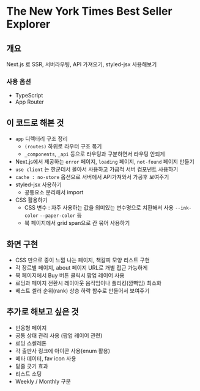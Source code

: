 # The New York Times Best Seller Explorer

## 개요

Next.js 로 SSR, 서버라우팅, API 가져오기, styled-jsx 사용해보기

### 사용 옵션

- TypeScript
- App Router

## 이 코드로 해본 것

- `app` 디렉터리 구조 정리
  - `(routes)` 하위로 라우터 구조 묶기
  - `_components`, `_api` 등으로 라우팅과 구분하면서 라우팅 안되게
- Next.js에서 제공하는 `error` 페이지, `loading` 페이지, `not-found` 페이지 만들기
- `use client` 는 한군데서 몰아서 사용하고 가급적 서버 컴포넌트 사용하기
- `cache : no-store` 옵션으로 서버에서 API가져와서 가공후 보여주기
- styled-jsx 사용하기
  - 공통요소 분리해서 import
- CSS 활용하기
  - CSS 변수 : 자주 사용하는 값을 의미있는 변수명으로 치환해서 사용 `--ink-color` `--paper-color` 등
  - 북 페이지에서 grid span으로 칸 묶어 사용하기

## 화면 구현

- CSS 만으로 종이 느낌 나는 페이지, 책갈피 모양 리스트 구현
- 각 장르별 페이지, about 페이지 URL로 개별 접근 가능하게
- 북 페이지에서 Buy 버튼 클릭시 팝업 레이어 사용
- 로딩과 페이지 전환시 레이아웃 움직임이나 플리킹(깜빡임) 최소화
- 베스트 셀러 순위(rank) 상승 하락 함수로 만들어서 보여주기

## 추가로 해보고 싶은 것

- 반응형 페이지
- 공통 상태 관리 사용 (팝업 레이어 관련)
- 로딩 스켈레톤
- 각 출판사 링크에 아이콘 사용(enum 활용)
- 메타 데이터, fav icon 사용
- 밑줄 긋기 효과
- 리스트 소팅
- Weekly / Monthly 구분
